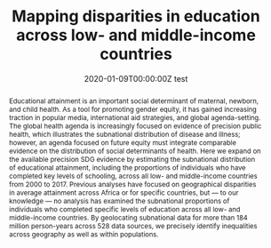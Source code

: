 ---
abstract: Educational attainment is an important social determinant of maternal, newborn, and child health. As a tool for promoting gender equity, it has gained increasing traction in popular media, international aid strategies, and global agenda-setting. The global health agenda is increasingly focused on evidence of precision public health, which illustrates the subnational distribution of disease and illness; however, an agenda focused on future equity must integrate comparable evidence on the distribution of social determinants of health. Here we expand on the available precision SDG evidence by estimating the subnational distribution of educational attainment, including the proportions of individuals who have completed key levels of schooling, across all low- and middle-income countries from 2000 to 2017. Previous analyses have focused on geographical disparities in average attainment across Africa or for specific countries, but — to our knowledge — no analysis has examined the subnational proportions of individuals who completed specific levels of education across all low- and middle-income countries. By geolocating subnational data for more than 184 million person-years across 528 data sources, we precisely identify inequalities across geography as well as within populations.
authors:
- admin
- et al
date: "2020-01-09T00:00:00Z test"
doi: ""
featured: false
image:
  focal_point: ""
  preview_only: false
projects: []
publication: '*Nature*'
publication_short: "*Nature*"
publication_types:
- "2"
publishDate: "2020-01-09T00:00:00Z"
summary: _Published in **Nature**._
tags:
title: Mapping disparities in education across low- and middle-income countries
url_code: ""
url_dataset: ""
url_pdf: "media/Graetz_2020_Nature.pdf"
url_poster: ""
url_project: ""
url_slides: ""
url_source: ""
url_video: ""
---